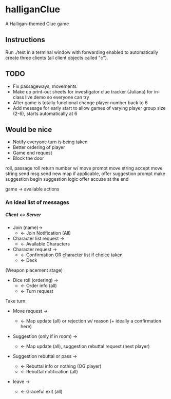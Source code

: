 # halliganClue
A Halligan-themed Clue game

## Instructions
Run ./test in a terminal window with forwarding enabled to automatically create three clients (all client objects called "c").


## TODO

- Fix passageways, movements
- Make up print-out sheets for investigator clue tracker (Juliana) for in-class live demo so everyone can try
- After game is totally functional change player number back to 6
- Add message for early start to allow games of varying player group size (2-6), starts automatically at 6



## Would be nice
- Notify everyone turn is being taken
- Better ordering of player
- Game end request
- Block the door



roll, passage
        roll
return number w/ move prompt
        move string
accept move string
send msg
send new map
if applicable, offer suggestion prompt
        make suggestion
begin suggestion logic
        offer accuse at the end

game -> available actions

### An ideal list of messages
##### Client <-> Server

* Join (name)->
    * <- Join Notification (All)
* Character list request ->
    * <- Available Characters
* Character request ->
    * <- Confirmation OR character list if choice taken
    * <- Deck


(Weapon placement stage)

* Dice roll (ordering) ->
    * <- Order info (all)
    * <- Turn request

Take turn:
* Move request ->
    * <- Map update (all) or rejection w/ reason (+ ideally a confirmation here)
* Suggestion (only if in room) ->
    * <- Map update (all), suggestion rebuttal request (next player)
* Suggestion rebuttal or pass ->
    * <- Rebuttal info or nothing (OG player)
    * <- Rebuttal notification (all)


* leave ->
    * <- Graceful exit (all)
